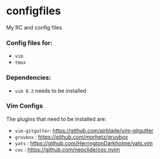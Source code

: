 # configfiles
My RC and config files

### Config files for:
* `vim`
* `tmux`

### Dependencies:
* `vim 8.2` needs to be installed

### Vim Configs
The plugins that need to be installed are:
* `vim-gitgutter`: https://github.com/airblade/vim-gitgutter
* `gruvbox` : https://github.com/morhetz/gruvbox
* `yats` : https://github.com/HerringtonDarkholme/yats.vim
* `coc` : https://github.com/neoclide/coc.nvim
